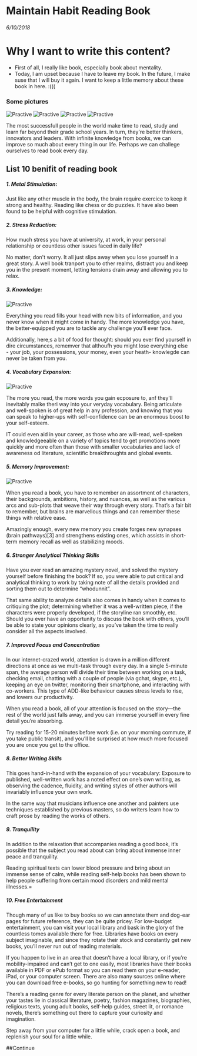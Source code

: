 # Maintain Habit Reading Book
###### 6/10/2018
# Why I want to write this content? 
+ First of all, I really like book, especially book about mentality.
+ Today, I am upset because I have to leave my  book. In the future, I make suse that I will buy it again. I want to keep a little memory about these book in here. :(((
### Some pictures 
![Practive](88c6dc1efdd81d8644c9.jpg "Logo Title Text 1")
![Practive](998cee55cf932fcd7682.jpg "Logo Title Text 1")
![Practive](e82926f20734e76abe25.jpg "Logo Title Text 1")
![Practive](fca0747a55bcb5e2ecad.jpg "Logo Title Text 1")

The most successfull people in the world make time to read, study and learn  far beyond their grade school years. In turn, they're better thinkers, innovators and leaders.
With infinite knowledge from books, we can improve so much about every thing in our life. Perhaps we can challege ourselves to read book every day.
## List 10 benifit of reading book
##### 1. Metal Stimulation: 
Just like any other muscle in the body, the brain require exercice to keep it strong and healthy.
Reading like chess or do puzzles. It have also been found to be helpful with cognitive stimulation.
##### 2. Stress Reduction: 
How much stress you have at university, at work, in your personal relationship or countless other issues faced in daily life? 

No matter, don't worry. It all just slips away when you lose yourself in a great story.  A well book tranport you to other realms, distract you and keep you in the present moment, letting tensions drain away and  allowing you to relax. 
##### 3. Knowledge: 
![Practive](knowledge.jpg "Logo Title Text 1")

Everything you read fills your head with new bits of information, and you never know when it might come in handy. The more knowledge you have, the better-equipped you are to tackle any challenge you'll ever face.

Additionally, here;s a bit of food for thought:  should you ever find yourself in dire circumstances, rememver that althoufh you might lose everything else - your job, your possessions, your money, even your heath- knowlegde can never be taken from you.
##### 4. Vocabulary Expansion: 
![Practive](sapa.jpg "Logo Title Text 1")

The more you read, the more words you gain ecposure to, anf they'll inevitably maike theri way into  your veryday vocabulary. 
Being articulate and well-spoken is of great help in any profession, and knowing that you can speak to higher-ups with self-confidence can be an enormous boost to  your self-esteem.

IT could even aid in your career, as those who are will-read, well-speken and knowledgeeable on a variety of topics tend to get promotions more quickly and more often than those with smaller vocabularies and lack of awareness od literature, scientific breakthroughts and global events.
##### 5. Memory Improvement: 

![Practive](pratice.jpg "Logo Title Text 1")

When you read a book, you have to remember an assortment of characters, their backgrounds, ambitions, history, and nuances, as well as the various arcs and sub-plots that weave their way through every story. That’s a fair bit to remember, but brains are marvellous things and can remember these things with relative ease.

Amazingly enough, every new memory you create forges new synapses (brain pathways)[3] and strengthens existing ones, which assists in short-term memory recall as well as stabilizing moods.

##### 6. Stronger Analytical Thinking Skills

Have you ever read an amazing mystery novel, and solved the mystery yourself before finishing the book? If so, you were able to put critical and analytical thinking to work by taking note of all the details provided and sorting them out to determine “whodunnit”.

That same ability to analyze details also comes in handy when it comes to critiquing the plot; determining whether it was a well-written piece, if the characters were properly developed, if the storyline ran smoothly, etc.
Should you ever have an opportunity to discuss the book with others, you’ll be able to state your opinions clearly, as you’ve taken the time to really consider all the aspects involved.

##### 7. Improved Focus and Concentration

In our internet-crazed world, attention is drawn in a million different directions at once as we multi-task through every day.
In a single 5-minute span, the average person will divide their time between working on a task, checking email, chatting with a couple of people (via gchat, skype, etc.), keeping an eye on twitter, monitoring their smartphone, and interacting with co-workers. This type of ADD-like behaviour causes stress levels to rise, and lowers our productivity.

When you read a book, all of your attention is focused on the story—the rest of the world just falls away, and you can immerse yourself in every fine detail you’re absorbing.

Try reading for 15-20 minutes before work (i.e. on your morning commute, if you take public transit), and you’ll be surprised at how much more focused you are once you get to the office.

##### 8. Better Writing Skills

This goes hand-in-hand with the expansion of your vocabulary:
Exposure to published, well-written work has a noted effect on one’s own writing, as observing the cadence, fluidity, and writing styles of other authors will invariably influence your own work.

In the same way that musicians influence one another and painters use techniques established by previous masters, so do writers learn how to craft prose by reading the works of others.

##### 9. Tranquility

In addition to the relaxation that accompanies reading a good book, it’s possible that the subject you read about can bring about immense inner peace and tranquility.

Reading spiritual texts can lower blood pressure and bring about an immense sense of calm, while reading self-help books has been shown to help people suffering from certain mood disorders and mild mental illnesses.=

##### 10. Free Entertainment

Though many of us like to buy books so we can annotate them and dog-ear pages for future reference, they can be quite pricey.
For low-budget entertainment, you can visit your local library and bask in the glory of the countless tomes available there for free. Libraries have books on every subject imaginable, and since they rotate their stock and constantly get new books, you’ll never run out of reading materials.

If you happen to live in an area that doesn’t have a local library, or if you’re mobility-impaired and can’t get to one easily, most libraries have their books available in PDF or ePub format so you can read them on your e-reader, iPad, or your computer screen.
There are also many sources online where you can download free e-books, so go hunting for something new to read!

There’s a reading genre for every literate person on the planet, and whether your tastes lie in classical literature, poetry, fashion magazines, biographies, religious texts, young adult books, self-help guides, street lit, or romance novels, there’s something out there to capture your curiosity and imagination.

Step away from your computer for a little while, crack open a book, and replenish your soul for a little while.

##Continue

